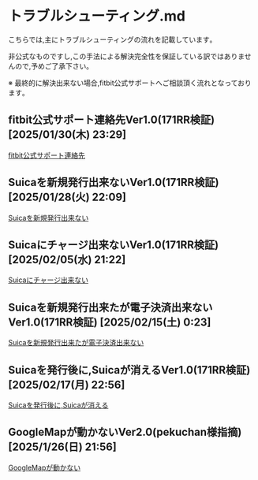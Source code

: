 # トラブルシューティング.md
こちらでは,主にトラブルシューティングの流れを記載しています｡

非公式なものですし,この手法による解決完全性を保証している訳ではありませんので,予めご了承下さい｡

※ 最終的に解決出来ない場合,fitbit公式サポートへご相談頂く流れとなっております｡


## fitbit公式サポート連絡先Ver1.0(171RR検証) [2025/01/30(木) 23:29]
[fitbit公式サポート連絡先](https://github.com/171RR/GoogleFitbit/blob/360ac11c1a0a5fe546d108846e6ce1427c546f6a/%E3%83%88%E3%83%A9%E3%83%96%E3%83%AB%E3%82%B7%E3%83%A5%E3%83%BC%E3%83%86%E3%82%A3%E3%83%B3%E3%82%B0/fitbit%E5%85%AC%E5%BC%8F%E3%82%B5%E3%83%9D%E3%83%BC%E3%83%88%E9%80%A3%E7%B5%A1%E5%85%88/fitbit%E5%85%AC%E5%BC%8F%E3%82%B5%E3%83%9D%E3%83%BC%E3%83%88%E9%80%A3%E7%B5%A1%E5%85%88.drawio.pdf)


## Suicaを新規発行出来ないVer1.0(171RR検証) [2025/01/28(火) 22:09]
[Suicaを新規発行出来ない](https://github.com/171RR/GoogleFitbit/blob/a8a5505f024deeddfc73f7fc0d9cb6cc029c1baa/%E3%83%88%E3%83%A9%E3%83%96%E3%83%AB%E3%82%B7%E3%83%A5%E3%83%BC%E3%83%86%E3%82%A3%E3%83%B3%E3%82%B0/Suica%E3%82%92%E6%96%B0%E8%A6%8F%E7%99%BA%E8%A1%8C%E5%87%BA%E6%9D%A5%E3%81%AA%E3%81%84/Suica%E3%82%92%E6%96%B0%E8%A6%8F%E7%99%BA%E8%A1%8C%E5%87%BA%E6%9D%A5%E3%81%AA%E3%81%84.drawio.pdf)


## Suicaにチャージ出来ないVer1.0(171RR検証) [2025/02/05(水) 21:22]
[Suicaにチャージ出来ない](https://github.com/171RR/GoogleFitbit/blob/72b2739d63772e8bf6a92581410b28e330aa102d/%E3%83%88%E3%83%A9%E3%83%96%E3%83%AB%E3%82%B7%E3%83%A5%E3%83%BC%E3%83%86%E3%82%A3%E3%83%B3%E3%82%B0/Suica%E3%81%AB%E3%83%81%E3%83%A3%E3%83%BC%E3%82%B8%E5%87%BA%E6%9D%A5%E3%81%AA%E3%81%84/Suica%E3%81%AB%E3%83%81%E3%83%A3%E3%83%BC%E3%82%B8%E5%87%BA%E6%9D%A5%E3%81%AA%E3%81%84.drawio.pdf)


## Suicaを新規発行出来たが電子決済出来ないVer1.0(171RR検証) [2025/02/15(土) 0:23]
[Suicaを新規発行出来たが電子決済出来ない](https://github.com/171RR/GoogleFitbit/blob/a956ca15dd15a3478158765d1b63c77d9e2bc98d/%E3%83%88%E3%83%A9%E3%83%96%E3%83%AB%E3%82%B7%E3%83%A5%E3%83%BC%E3%83%86%E3%82%A3%E3%83%B3%E3%82%B0/Suica%E3%82%92%E6%96%B0%E8%A6%8F%E7%99%BA%E8%A1%8C%E5%87%BA%E6%9D%A5%E3%81%9F%E3%81%8C%E9%9B%BB%E5%AD%90%E6%B1%BA%E6%B8%88%E5%87%BA%E6%9D%A5%E3%81%AA%E3%81%84/Suica%E3%82%92%E6%96%B0%E8%A6%8F%E7%99%BA%E8%A1%8C%E5%87%BA%E6%9D%A5%E3%81%9F%E3%81%8C%E9%9B%BB%E5%AD%90%E6%B1%BA%E6%B8%88%E5%87%BA%E6%9D%A5%E3%81%AA%E3%81%84.drawio.pdf)


## Suicaを発行後に,Suicaが消えるVer1.0(171RR検証) [2025/02/17(月) 22:56]
[Suicaを発行後に,Suicaが消える](https://github.com/171RR/GoogleFitbit/blob/0b64ddb6184784b9fa379809d0b3085bb89009f9/%E3%83%88%E3%83%A9%E3%83%96%E3%83%AB%E3%82%B7%E3%83%A5%E3%83%BC%E3%83%86%E3%82%A3%E3%83%B3%E3%82%B0/Suica%E7%99%BA%E8%A1%8C%E5%BE%8C%E3%81%AB%2CSuica%E3%81%8C%E6%B6%88%E3%81%88%E3%82%8B/Suica%E7%99%BA%E8%A1%8C%E5%BE%8C%E3%81%AB%2CSuica%E3%81%8C%E6%B6%88%E3%81%88%E3%82%8B.drawio.pdf)


## GoogleMapが動かないVer2.0(pekuchan様指摘) [2025/1/26(日) 21:56]
[GoogleMapが動かない](https://github.com/171RR/GoogleFitbit/blob/7a811e562817589aeafeb25c2bbb097df003aeb7/%E3%83%88%E3%83%A9%E3%83%96%E3%83%AB%E3%82%B7%E3%83%A5%E3%83%BC%E3%83%86%E3%82%A3%E3%83%B3%E3%82%B0/GoogleMap%E3%81%8C%E5%8B%95%E3%81%8B%E3%81%AA%E3%81%84/GoogleMap%E3%81%8C%E5%8B%95%E3%81%8B%E3%81%AA%E3%81%84.drawio.pdf)
